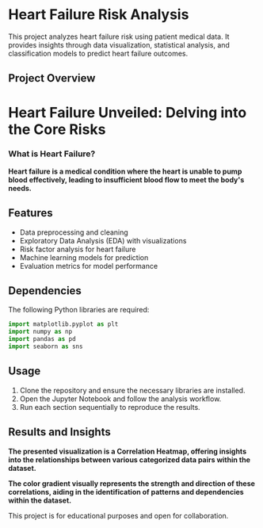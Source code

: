 # Heart Failure Risk Analysis

This project analyzes heart failure risk using patient medical data. It provides insights through data visualization, statistical analysis, and classification models to predict heart failure outcomes.

## Project Overview

# Heart Failure Unveiled: Delving into the Core Risks  

### What is Heart Failure?

**Heart failure is a medical condition where the heart is unable to pump blood effectively, leading to insufficient blood flow to meet the body's needs.**

## Features

- Data preprocessing and cleaning
- Exploratory Data Analysis (EDA) with visualizations
- Risk factor analysis for heart failure
- Machine learning models for prediction
- Evaluation metrics for model performance

## Dependencies

The following Python libraries are required:

```python
import matplotlib.pyplot as plt
import numpy as np
import pandas as pd
import seaborn as sns
```

## Usage

1. Clone the repository and ensure the necessary libraries are installed.  
2. Open the Jupyter Notebook and follow the analysis workflow.  
3. Run each section sequentially to reproduce the results.  

## Results and Insights

**The presented visualization is a Correlation Heatmap, offering insights into the relationships between various categorized data pairs within the dataset.**

**The color gradient visually represents the strength and direction of these correlations, aiding in the identification of patterns and dependencies within the dataset.**

This project is for educational purposes and open for collaboration.

